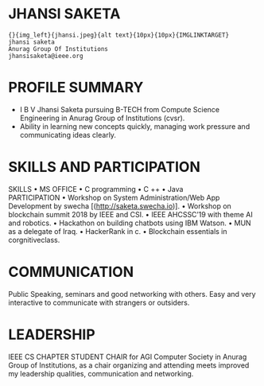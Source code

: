 JHANSI SAKETA
==============
~~~
{}{img_left}{jhansi.jpeg}{alt text}{10px}{10px}{IMGLINKTARGET}
jhansi saketa 
Anurag Group Of Institutions
jhansisaketa@ieee.org
~~~
PROFILE SUMMARY
================
- I B V Jhansi Saketa pursuing B-TECH from Compute Science Engineering in Anurag Group of
Institutions (cvsr).
-  Ability in learning new concepts quickly, managing work pressure and communicating ideas
clearly.


SKILLS AND PARTICIPATION
========================
SKILLS
•	MS OFFICE
•	C programming
•	C ++
•	 Java  
PARTICIPATION
•	Workshop on System Administration/Web App Development by swecha [(http://saketa.swecha.io)].
•	Workshop on blockchain summit 2018 by IEEE and CSI.
•	IEEE AHCSSC’19 with theme AI and robotics.
•	Hackathon on building chatbots using IBM Watson.
•	MUN as a delegate of Iraq.
•	HackerRank in c.
•	Blockchain essentials in corgnitiveclass.

COMMUNICATION
==============
Public Speaking, seminars and good networking with others. Easy and very interactive to communicate with strangers or outsiders.

LEADERSHIP
===========
IEEE CS CHAPTER STUDENT CHAIR for AGI Computer Society in Anurag Group of Institutions, as a chair organizing and attending meets improved my leadership qualities, communication and networking.
